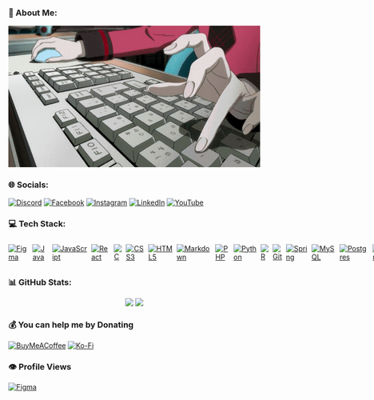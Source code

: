 ### 💫 About Me:
<p align="center">
  <a href="#"><img src="https://github.com/Dadaisuk1/Dadaisuk1/blob/main/media/the%20gif%20animation%20thread.gif" width="800em" height=""/></a>
<!--   <h4 align="center">I'm Darryl, a passionate developer who loves to explore new technologies and contribute to open source projects</h4> -->
</p>

### 🌐 Socials:
[![Discord](https://img.shields.io/badge/Discord-%237289DA.svg?logo=discord&logoColor=white)](https://discord.gg/https://discord.gg/Z3dC3SUBya) [![Facebook](https://img.shields.io/badge/Facebook-%231877F2.svg?logo=Facebook&logoColor=white)](https://facebook.com/https://www.facebook.com/dadaisuk1/) [![Instagram](https://img.shields.io/badge/Instagram-%23E4405F.svg?logo=Instagram&logoColor=white)](https://instagram.com/https://www.instagram.com/dadaisuk1/) [![LinkedIn](https://img.shields.io/badge/LinkedIn-%230077B5.svg?logo=linkedin&logoColor=white)](https://www.linkedin.com/in/dadaisuk1/) [![YouTube](https://img.shields.io/badge/YouTube-%23FF0000.svg?logo=YouTube&logoColor=white)](https://youtube.com/@https://www.youtube.com/@MutsarelaCheese) 

### 💻 Tech Stack:
<div style="display: flex; align-items: center; gap: 8px;">
  <a href="#"><img src="https://img.shields.io/badge/figma-%23F24E1E.svg?style=flat-square&logo=figma&logoColor=white" alt="Figma" style="width: auto; height: auto;"/></a>
  <a href="#"><img src="https://img.shields.io/badge/figma-%23F24E1E.svg?style=flat-square&logo=figma&logoColor=white" alt="Java" style="width: auto; height: auto;"/></a>
  <a href="#"><img src="https://img.shields.io/badge/javascript-%23323330.svg?style=flat-square&logo=javascript&logoColor=%23F7DF1E" alt="JavaScript" style="width: auto; height: auto;"/></a>
  <a href="#"><img src="https://img.shields.io/badge/react-%2320232a.svg?style=flat-square&logo=react&logoColor=%2361DAFB" alt="React" style="width: auto; height: auto;"/></a>
  <a href="#"><img src="https://img.shields.io/badge/c-%2300599C.svg?style=flat-square&logo=c&logoColor=white" alt="C" style="width: auto; height: auto;"/></a>
  <a href="#"><img src="https://img.shields.io/badge/css3-%231572B6.svg?style=flat-square&logo=css3&logoColor=white" alt="CSS3" style="width: auto; height: auto;"/></a>
  <a href="#"><img src="https://img.shields.io/badge/html5-%23E34F26.svg?style=flat-square&logo=html5&logoColor=white" alt="HTML5" style="width: auto; height: auto;"/></a>
  <a href="#"><img src="https://img.shields.io/badge/markdown-%23000000.svg?style=flat-square&logo=markdown&logoColor=white" alt="Markdown" style="width: auto; height: auto;"/></a>
  <a href="#"><img src="https://img.shields.io/badge/php-%23777BB4.svg?style=flat-square&logo=php&logoColor=white" alt="PHP" style="width: auto; height: auto;"/></a>
  <a href="#"><img src="https://img.shields.io/badge/python-3670A0?style=flat-square&logo=python&logoColor=ffdd54" alt="Python" style="width: auto; height: auto;"/></a>
  <a href="#"><img src="https://img.shields.io/badge/r-%23276DC3.svg?style=flat-square&logo=r&logoColor=white" alt="R" style="width: auto; height: auto;"/></a>
  <a href="#"><img src="https://img.shields.io/badge/git-%23F05033.svg?style=flat-square&logo=git&logoColor=white" alt="Git" style="width: auto; height: auto;"/></a>
  <a href="#"><img src="https://img.shields.io/badge/spring-%236DB33F.svg?style=flat-square&logo=spring&logoColor=white" alt="Spring" style="width: auto; height: auto;"/></a>
  <a href="#"><img src="https://img.shields.io/badge/mysql-4479A1.svg?style=flat-square&logo=mysql&logoColor=white" alt="MySQL" style="width: auto; height: auto;"/></a>
  <a href="#"><img src="https://img.shields.io/badge/postgres-%23316192.svg?style=flat-square&logo=postgresql&logoColor=white" alt="Postgres" style="width: auto; height: auto;"/></a>
  <a href="#"><img src="https://img.shields.io/badge/Canva-%2300C4CC.svg?style=flat-square&logo=Canva&logoColor=white" alt="Canva" style="width: auto; height: auto;"/></a>
  <a href="#"><img src="https://img.shields.io/badge/Dribbble-EA4C89?style=flat-square&logo=dribbble&logoColor=white" alt="Dribble" style="width: auto; height: auto;"/></a>
  <a href="#"><img src="https://img.shields.io/badge/adobe%20illustrator-%23FF9A00.svg?style=flat-square&logo=adobe%20illustrator&logoColor=white" alt="Adobe Illustrator" style="width: auto; height: auto;"/></a>
  <a href="#"><img src="https://img.shields.io/badge/Adobe%20Fonts-000B1D.svg?style=flat-square&logo=Adobe%20Fonts&logoColor=whitewhite" alt="Adobe Fonts" style="width: auto; height: auto;"/></a>
  <a href="#"><img src="https://img.shields.io/badge/github-%23121011.svg?style=flat-square&logo=github&logoColor=white" alt="Github" style="width: auto; height: auto;"/></a>
  <a href="#"><img src="https://img.shields.io/badge/Notion-%23000000.svg?style=flat-square&logo=notion&logoColor=white" alt="Notion" style="width: auto; height: auto;"/></a>
</div>

<!---
![Figma](https://img.shields.io/badge/figma-%23F24E1E.svg?style=flat-square&logo=figma&logoColor=white) ![Java](https://img.shields.io/badge/java-%23ED8B00.svg?style=flat-square&logo=openjdk&logoColor=white) ![JavaScript](https://img.shields.io/badge/javascript-%23323330.svg?style=flat-square&logo=javascript&logoColor=%23F7DF1E) ![React](https://img.shields.io/badge/react-%2320232a.svg?style=flat-square&logo=react&logoColor=%2361DAFB) ![C](https://img.shields.io/badge/c-%2300599C.svg?style=flat-square&logo=c&logoColor=white) ![CSS3](https://img.shields.io/badge/css3-%231572B6.svg?style=flat-square&logo=css3&logoColor=white) ![HTML5](https://img.shields.io/badge/html5-%23E34F26.svg?style=flat-square&logo=html5&logoColor=white) ![Markdown](https://img.shields.io/badge/markdown-%23000000.svg?style=flat-square&logo=markdown&logoColor=white) ![PHP](https://img.shields.io/badge/php-%23777BB4.svg?style=flat-square&logo=php&logoColor=white) ![Python](https://img.shields.io/badge/python-3670A0?style=flat-square&logo=python&logoColor=ffdd54) ![R](https://img.shields.io/badge/r-%23276DC3.svg?style=flat-square&logo=r&logoColor=white) ![Git](https://img.shields.io/badge/git-%23F05033.svg?style=flat-square&logo=git&logoColor=white) ![Spring](https://img.shields.io/badge/spring-%236DB33F.svg?style=flat-square&logo=spring&logoColor=white) ![Django](https://img.shields.io/badge/django-%23092E20.svg?style=flat-square&logo=django&logoColor=white) ![NPM](https://img.shields.io/badge/NPM-%23CB3837.svg?style=flat-square&logo=npm&logoColor=white) ![MySQL](https://img.shields.io/badge/mysql-4479A1.svg?style=flat-square&logo=mysql&logoColor=white) ![Postgres](https://img.shields.io/badge/postgres-%23316192.svg?style=flat-square&logo=postgresql&logoColor=white) ![SQLite](https://img.shields.io/badge/sqlite-%2307405e.svg?style=flat-square&logo=sqlite&logoColor=white) ![Canva](https://img.shields.io/badge/Canva-%2300C4CC.svg?style=flat-square&logo=Canva&logoColor=white) ![Dribbble](https://img.shields.io/badge/Dribbble-EA4C89?style=flat-square&logo=dribbble&logoColor=white) ![Adobe Illustrator](https://img.shields.io/badge/adobe%20illustrator-%23FF9A00.svg?style=flat-square&logo=adobe%20illustrator&logoColor=white) ![Adobe Fonts](https://img.shields.io/badge/Adobe%20Fonts-000B1D.svg?style=flat-square&logo=Adobe%20Fonts&logoColor=white) ![GitHub](https://img.shields.io/badge/github-%23121011.svg?style=flat-square&logo=github&logoColor=white) ![Notion](https://img.shields.io/badge/Notion-%23000000.svg?style=flat-square&logo=notion&logoColor=white)
--->

### 📊 GitHub Stats:
<div align="center">
<!--  
![](https://github-readme-stats.vercel.app/api?username=Dadaisuk1&theme=aura&hide_border=false&include_all_commits=true&count_private=false)
![](https://nirzak-streak-stats.vercel.app/?user=Dadaisuk1&theme=aura&hide_border=false)
 -->
<img width="460em" src="https://nirzak-streak-stats.vercel.app/?user=Dadaisuk1&theme=aura&hide_border=false" />
<img width="330px" src="https://github-readme-stats.vercel.app/api/top-langs/?username=Dadaisuk1&theme=aura&hide_border=false&include_all_commits=true&count_private=true&layout=compact"/>
</div>

  ### 💰 You can help me by Donating
  [![BuyMeACoffee](https://img.shields.io/badge/Buy%20Me%20a%20Coffee-ffdd00?style=for-the-badge&logo=buy-me-a-coffee&logoColor=black)](https://buymeacoffee.com/dadaisuk1) [![Ko-Fi](https://img.shields.io/badge/Ko--fi-F16061?style=for-the-badge&logo=ko-fi&logoColor=white)](https://ko-fi.com/dadaisuk1) 


  ### 👁️ Profile Views
<a href="#"><img src="https://komarev.com/ghpvc/?username=Dadaisuk1&abbreviated=true" alt="Figma" style="width: auto; height: auto;"/></a>
 
